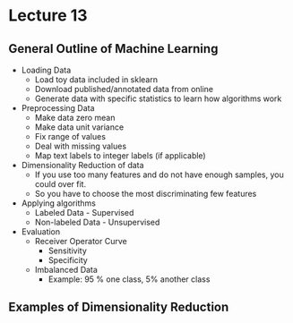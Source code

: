 # Lecture 13

## General Outline of Machine Learning
- Loading Data
  - Load toy data included in sklearn
  - Download published/annotated data from online
  - Generate data with specific statistics to learn how algorithms work
- Preprocessing Data
  - Make data zero mean
  - Make data unit variance
  - Fix range of values
  - Deal with missing values
  - Map text labels to integer labels (if applicable)
- Dimensionality Reduction of data
  - If you use too many features and do not have enough samples, you could over fit.
  - So you have to choose the most discriminating few features
- Applying algorithms
  - Labeled Data - Supervised 
  - Non-labeled Data - Unsupervised 
- Evaluation 
  - Receiver Operator Curve
    - Sensitivity
    - Specificity
  - Imbalanced Data
    - Example: 95 % one class, 5% another class

## Examples of Dimensionality Reduction
